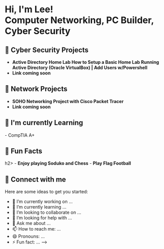 <h1>Hi, I'm Lee! <br/><a>Computer Networking</a>, <a>PC Builder</a>, <a>Cyber Security</a></h1>

<h2> 🔐 Cyber Security Projects</h2>

- <b>Active Directory Home Lab How to Setup a Basic Home Lab Running Active Directory (Oracle VirtualBox) | Add Users w/Powershell</b>
- <b>Link coming soon</b>
 
<h2> 🛜 Network Projects</h2>

- <b>SOHO Networking Project with Cisco Packet Tracer</b>
- <b>Link coming soon</b>

<h2> 📖 I'm currently Learning</h2>
- <b></b>CompTIA A+</b>

<h2> 🎈 Fun Facts</h2>h2>
- <b> Enjoy playing Soduko and Chess</b>
- <b> Play Flag Football</b>

<h2> 🤳 Connect with me</h2>

[linkedin]: www.linkedin.com/in/lee-thao-856b95174

Here are some ideas to get you started:

- 🔭 I’m currently working on ...
- 🌱 I’m currently learning ...
- 👯 I’m looking to collaborate on ...
- 🤔 I’m looking for help with ...
- 💬 Ask me about ...
- 📫 How to reach me: ...
- 😄 Pronouns: ...
- ⚡ Fun fact: ...
-->
<!---
lthao1726/lthao1726 is a ✨ special ✨ repository because its `README.md` (this file) appears on your GitHub profile.
You can click the Preview link to take a look at your changes.
--->
